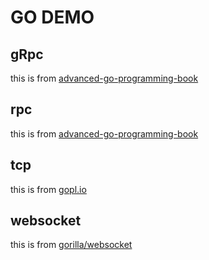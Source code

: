 # GO DEMO

## gRpc

this is from [advanced-go-programming-book](https://chai2010.cn/advanced-go-programming-book/ch4-rpc/readme.html)

## rpc

this is from [advanced-go-programming-book](https://chai2010.cn/advanced-go-programming-book/ch4-rpc/readme.html)

## tcp

this is from [gopl.io](https://github.com/adonovan/gopl.io/blob/HEAD/ch8/netcat3/netcat.go)

## websocket

this is from [gorilla/websocket](https://github.com/gorilla/websocket/tree/master/examples/chat)



